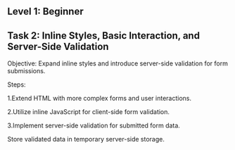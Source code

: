 Level 1: Beginner
-------------------
Task 2: Inline Styles, Basic Interaction, and Server-Side Validation
----------------------------------
Objective: Expand inline styles and introduce server-side validation for form submissions.

Steps:

1.Extend HTML with more complex forms and user
interactions.

2.Utilize inline JavaScript for client-side form
validation.

3.Implement server-side validation for submitted
form data.

Store validated data in temporary server-side
storage.
